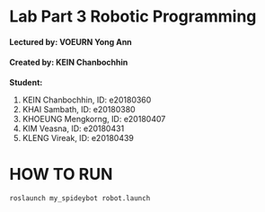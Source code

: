 # Lab Part 3 Robotic Programming
#### Lectured by: VOEURN Yong Ann
#### Created by: KEIN Chanbochhin
**Student:**          
1. KEIN Chanbochhin,    ID: e20180360
2. KHAI Sambath,        ID: e20180380
3. KHOEUNG Mengkorng,   ID: e20180407
4. KIM Veasna,          ID: e20180431
5. KLENG Vireak,        ID: e20180439 

# HOW TO RUN
```
roslaunch my_spideybot robot.launch
```


